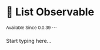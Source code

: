 # 🔗 List Observable

<sup>
Available Since 0.0.39
</sup>

<code-block lang="java" src="code-samples/CodeSnippets.java" include-symbol="list"/>
```

Start typing here...